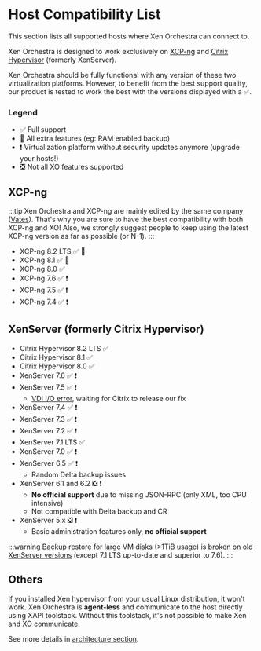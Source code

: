 # Host Compatibility List

This section lists all supported hosts where Xen Orchestra can connect to.

Xen Orchestra is designed to work exclusively on [XCP-ng](https://xcp-ng.org/) and [Citrix Hypervisor](https://www.citrix.com/products/citrix-hypervisor/) (formerly XenServer).

Xen Orchestra should be fully functional with any version of these two virtualization platforms. However, to benefit from the best support quality, our product is tested to work the best with the versions displayed with a ✅.

### Legend

- ✅ Full support
- 🚀 All extra features (eg: RAM enabled backup)
- ❗ Virtualization platform without security updates anymore (upgrade your hosts!)
- ❎ Not all XO features supported

## XCP-ng

:::tip
Xen Orchestra and XCP-ng are mainly edited by the same company ([Vates](https://vates.fr)). That's why you are sure to have the best compatibility with both XCP-ng and XO! Also, we strongly suggest people to keep using the latest XCP-ng version as far as possible (or N-1).
:::

- XCP-ng 8.2 LTS ✅ 🚀
- XCP-ng 8.1 ✅ 🚀
- XCP-ng 8.0 ✅
- XCP-ng 7.6 ✅ ❗
- XCP-ng 7.5 ✅ ❗
- XCP-ng 7.4 ✅ ❗

## XenServer (formerly Citrix Hypervisor)

- Citrix Hypervisor 8.2 LTS ✅
- Citrix Hypervisor 8.1 ✅
- Citrix Hypervisor 8.0 ✅
- XenServer 7.6 ✅ ❗
- XenServer 7.5 ✅ ❗
  - [VDI I/O error](https://bugs.xenserver.org/browse/XSO-873), waiting for Citrix to release our fix
- XenServer 7.4 ✅ ❗
- XenServer 7.3 ✅ ❗
- XenServer 7.2 ✅ ❗
- XenServer 7.1 LTS ✅
- XenServer 7.0 ✅ ❗
- XenServer 6.5 ✅ ❗
  - Random Delta backup issues
- XenServer 6.1 and 6.2 ❎ ❗
  - **No official support** due to missing JSON-RPC (only XML, too CPU intensive)
  - Not compatible with Delta backup and CR
- XenServer 5.x ❎ ❗
  - Basic administration features only, **no official support**

:::warning
Backup restore for large VM disks (>1TiB usage) is [broken on old XenServer versions](https://bugs.xenserver.org/browse/XSO-868) (except 7.1 LTS up-to-date and superior to 7.6).
:::

## Others

If you installed Xen hypervisor from your usual Linux distribution, it won't work. Xen Orchestra is **agent-less** and communicate to the host directly using XAPI toolstack. Without this toolstack, it's not possible to make Xen and XO communicate.

See more details in [architecture section](architecture.md).
